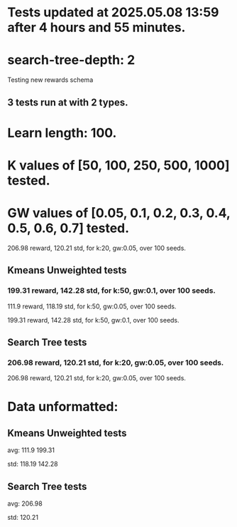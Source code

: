 # Tests updated at 2025.05.08 13:59 after 4 hours and 55 minutes.
# search-tree-depth: 2
Testing new rewards schema
## 3 tests run at with 2 types.
# Learn length: 100.
# K values of [50, 100, 250, 500, 1000] tested.
# GW values of [0.05, 0.1, 0.2, 0.3, 0.4, 0.5, 0.6, 0.7] tested.

206.98 reward, 120.21 std, for k:20, gw:0.05, over 100 seeds.


## Kmeans Unweighted tests
### 199.31 reward, 142.28 std, for k:50, gw:0.1, over 100 seeds.

111.9 reward, 118.19 std, for k:50, gw:0.05, over 100 seeds.

199.31 reward, 142.28 std, for k:50, gw:0.1, over 100 seeds.


## Search Tree tests
### 206.98 reward, 120.21 std, for k:20, gw:0.05, over 100 seeds.

206.98 reward, 120.21 std, for k:20, gw:0.05, over 100 seeds.


# Data unformatted:



## Kmeans Unweighted tests
avg:
111.9
199.31

std:
118.19
142.28

## Search Tree tests
avg:
206.98

std:
120.21
